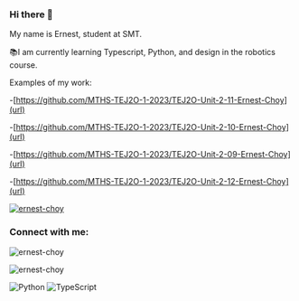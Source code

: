 ### Hi there 👋

My name is Ernest, student at SMT. 

📚I am currently learning Typescript, Python, and design in the robotics course.

Examples of my work:

-[https://github.com/MTHS-TEJ2O-1-2023/TEJ2O-Unit-2-11-Ernest-Choy](url)

-[https://github.com/MTHS-TEJ2O-1-2023/TEJ2O-Unit-2-10-Ernest-Choy](url)

-[https://github.com/MTHS-TEJ2O-1-2023/TEJ2O-Unit-2-09-Ernest-Choy](url)

-[https://github.com/MTHS-TEJ2O-1-2023/TEJ2O-Unit-2-12-Ernest-Choy](url)

<p align="left"> <a href="https://github.com/ryo-ma/github-profile-trophy"><img src="https://github-profile-trophy.vercel.app/?username=ernest-choy" alt="ernest-choy" /></a> </p>

<h3 align="left">Connect with me:</h3>
<p align="left">
</p>

<p><img align="center" src="https://github-readme-stats.vercel.app/api/top-langs?username=ernest-choy&show_icons=true&locale=en&layout=compact" alt="ernest-choy" /></p>

<p><img align="center" src="https://github-readme-streak-stats.herokuapp.com/?user=ernest-choy&" alt="ernest-choy" /></p>


![Python](https://img.shields.io/badge/python-3670A0?style=for-the-badge&logo=python&logoColor=ffdd54)
![TypeScript](https://img.shields.io/badge/typescript-%23007ACC.svg?style=for-the-badge&logo=typescript&logoColor=white)

